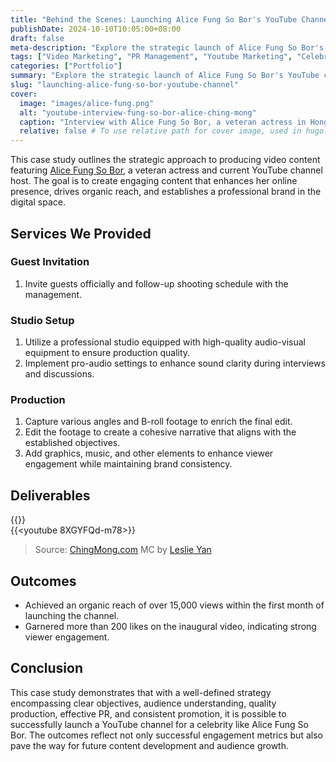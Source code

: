 ```yaml
---
title: "Behind the Scenes: Launching Alice Fung So Bor's YouTube Channel - A Case Study in Content Production and PR"
publishDate: 2024-10-10T10:05:00+08:00 
draft: false 
meta-description: "Explore the strategic launch of Alice Fung So Bor's YouTube channel, featuring a celebrity interview, professional production, and effective PR tactics. Discover how we achieved over 15,000 views and 200+ likes through engaging content development and audience engagement strategies."
tags: ["Video Marketing", "PR Management", "Youtube Marketing", "Celebrity Management", "Video SEO"]
categories: ["Portfolio"]
summary: "Explore the strategic launch of Alice Fung So Bor's YouTube channel, featuring a celebrity interview, professional production, and effective PR tactics. Discover how we achieved over 15,000 views and 200+ likes through engaging content development and audience engagement strategies."
slug: "launching-alice-fung-so-bor-youtube-channel"
cover:
  image: "images/alice-fung.png"
  alt: "youtube-interview-fung-so-bor-alice-ching-mong"
  caption: "Interview with Alice Fung So Bor, a veteran actress in Hong Kong"
  relative: false # To use relative path for cover image, used in hugo Page-bundles
---
```


This case study outlines the strategic approach to producing video content featuring [Alice Fung So Bor](https://www.youtube.com/@playwithborjer), a veteran actress and current YouTube channel host. The goal is to create engaging content that enhances her online presence, drives organic reach, and establishes a professional brand in the digital space.

## Services We Provided 

### Guest Invitation 
1. Invite guests officially and follow-up shooting schedule with the management. 

### Studio Setup
1. Utilize a professional studio equipped with high-quality audio-visual equipment to ensure production quality.
2. Implement pro-audio settings to enhance sound clarity during interviews and discussions.

### Production 
1. Capture various angles and B-roll footage to enrich the final edit.
2. Edit the footage to create a cohesive narrative that aligns with the established objectives.
3. Add graphics, music, and other elements to enhance viewer engagement while maintaining brand consistency.

## Deliverables

{{<youtube BIgo1AYlSxw>}}
\
{{<youtube 8XGYFQd-m78>}}

> Source: [ChingMong.com](https://www.chingmong.com/reng-jian-chi-yi-die-zheng-yu-jian-chi-yan-yuan-zhuan-ye-feng-su-bo-fang-tan-cheng-wang-jie-mu-zhen-zi-cheng/)
> MC by [Leslie Yan](https://www.leslieyan.com)

## Outcomes
- Achieved an organic reach of over 15,000 views within the first month of launching the channel.
- Garnered more than 200 likes on the inaugural video, indicating strong viewer engagement.

## Conclusion
This case study demonstrates that with a well-defined strategy encompassing clear objectives, audience understanding, quality production, effective PR, and consistent promotion, it is possible to successfully launch a YouTube channel for a celebrity like Alice Fung So Bor. The outcomes reflect not only successful engagement metrics but also pave the way for future content development and audience growth.